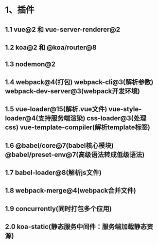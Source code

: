 # 1、插件

## 1.1 vue@2 和 vue-server-renderer@2

## 1.2 koa@2 和 @koa/router@8

## 1.3 nodemon@2

## 1.4 webpack@4(打包) webpack-cli@3(解析参数) webpack-dev-server@3(webpack开发环境)

## 1.5 vue-loader@15(解析.vue文件) vue-style-loader@4(支持服务端渲染) css-loader@3(处理css) vue-template-compiler(解析template标签)

## 1.6 @babel/core@7(babel核心模块) @babel/preset-env@7(高级语法转成低级语法)

## 1.7 babel-loader@8(解析js文件)

## 1.8 webpack-merge@4(webpack合并文件)

## 1.9 concurrently(同时打包多个应用)

## 2.0 koa-static(静态服务中间件：服务端加载静态资源)